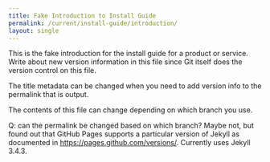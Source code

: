 ```yaml
---
title: Fake Introduction to Install Guide
permalink: /current/install-guide/introduction/
layout: single
---
```


This is the fake introduction for the install guide for a product or service. Write about new version information in this file since Git itself does the version control on this file.

The title metadata can be changed when you need to add version info to the permalink that is output.

The contents of this file can change depending on which branch you use.

Q: can the permalink be changed based on which branch? 
Maybe not, but found out that GitHub Pages supports a particular version of Jekyll as documented in https://pages.github.com/versions/. Currently uses Jekyll 3.4.3.
